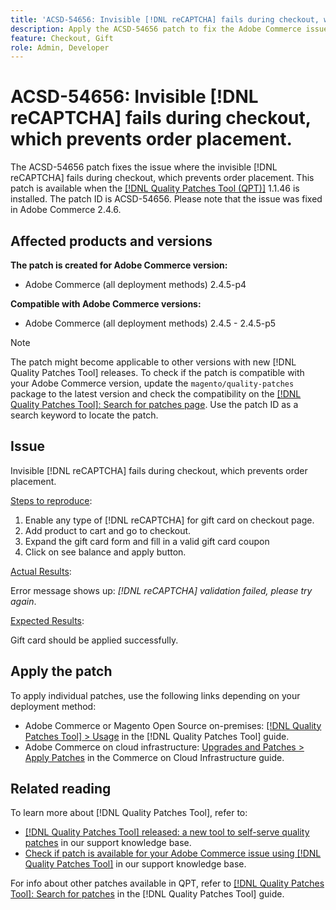 ```yaml
---
title: 'ACSD-54656: Invisible [!DNL reCAPTCHA] fails during checkout, which prevents order placement'
description: Apply the ACSD-54656 patch to fix the Adobe Commerce issue where the invisible [!DNL reCAPTCHA] fails during checkout, which prevents order placement.
feature: Checkout, Gift
role: Admin, Developer
---
```

# ACSD-54656: Invisible [!DNL reCAPTCHA] fails during checkout, which prevents order placement.

The ACSD-54656 patch fixes the issue where the invisible [!DNL reCAPTCHA] fails during checkout, which prevents order placement. This patch is available when the [[!DNL Quality Patches Tool (QPT)]](/help/announcements/adobe-commerce-announcements/magento-quality-patches-released-new-tool-to-self-serve-quality-patches.md) 1.1.46 is installed. The patch ID is ACSD-54656. Please note that the issue was fixed in Adobe Commerce 2.4.6.

## Affected products and versions

**The patch is created for Adobe Commerce version:**

* Adobe Commerce (all deployment methods) 2.4.5-p4

**Compatible with Adobe Commerce versions:**

* Adobe Commerce (all deployment methods) 2.4.5 - 2.4.5-p5

>[!NOTE]
>
>The patch might become applicable to other versions with new [!DNL Quality Patches Tool] releases. To check if the patch is compatible with your Adobe Commerce version, update the `magento/quality-patches` package to the latest version and check the compatibility on the [[!DNL Quality Patches Tool]: Search for patches page](https://experienceleague.adobe.com/tools/commerce-quality-patches/index.html). Use the patch ID as a search keyword to locate the patch.

## Issue

Invisible [!DNL reCAPTCHA] fails during checkout, which prevents order placement. 

<u>Steps to reproduce</u>:

1. Enable any type of [!DNL reCAPTCHA] for gift card on checkout page.
1. Add product to cart and go to checkout.
1. Expand the gift card form and fill in a valid gift card coupon
1. Click on see balance and apply button.

<u>Actual Results</u>:

Error message shows up: *[!DNL reCAPTCHA] validation failed, please try again*.

<u>Expected Results</u>:

Gift card should be applied successfully.

## Apply the patch

To apply individual patches, use the following links depending on your deployment method:

* Adobe Commerce or Magento Open Source on-premises: [[!DNL Quality Patches Tool] > Usage](https://experienceleague.adobe.com/docs/commerce-operations/tools/quality-patches-tool/usage.html) in the [!DNL Quality Patches Tool] guide.
* Adobe Commerce on cloud infrastructure: [Upgrades and Patches > Apply Patches](https://experienceleague.adobe.com/docs/commerce-cloud-service/user-guide/develop/upgrade/apply-patches.html) in the Commerce on Cloud Infrastructure guide.

## Related reading

To learn more about [!DNL Quality Patches Tool], refer to:

* [[!DNL Quality Patches Tool] released: a new tool to self-serve quality patches](/help/announcements/adobe-commerce-announcements/magento-quality-patches-released-new-tool-to-self-serve-quality-patches.md) in our support knowledge base.
* [Check if patch is available for your Adobe Commerce issue using [!DNL Quality Patches Tool]](/help/support-tools/patches-available-in-qpt-tool/check-patch-for-magento-issue-with-magento-quality-patches.md) in our support knowledge base.

For info about other patches available in QPT, refer to [[!DNL Quality Patches Tool]: Search for patches](https://experienceleague.adobe.com/tools/commerce-quality-patches/index.html) in the [!DNL Quality Patches Tool] guide.
